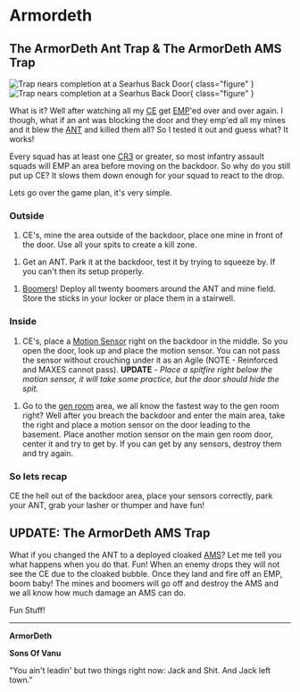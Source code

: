 # Armordeth

## **The ArmorDeth Ant Trap & The ArmorDeth AMS Trap**

![ Trap nears
completion at a [Searhus](../../locations/Searhus.md)
[Back Door](../../locations/Back_Door.md)](../../images/Armordeth_ANT_Trap.jpg){ class="figure" }
![ Trap nears completion
at a [Searhus](../../locations/Searhus.md)
[Back Door](../../locations/Back_Door.md)](../../images/ANT_Trap_Above.jpg){ class="figure" }

What is it? Well after watching all my
[CE](../../certifications/Combat_Engineering.md) get [EMP](../../terminology/EMP.md)'ed
over and over again. I though, what if an ant was blocking the door and they
emp'ed all my mines and it blew the
[ANT](../../vehicles/Advanced_Nanite_Transport.md) and killed them all? So I tested
it out and guess what? It works!

Every squad has at least one [CR3](../../terminology/Command_Rank.md) or greater,
so most infantry assault squads will EMP an area before moving on the backdoor.
So why do you still put up CE? It slows them down enough for your squad to react
to the drop.

Lets go over the game plan, it's very simple.

### Outside

1. CE's, mine the area outside of the backdoor, place one mine in front of the
   door. Use all your spits to create a kill zone.

<!-- -->

1. Get an ANT. Park it at the backdoor, test it by trying to squeeze by. If you
   can't then its setup properly.

<!-- -->

1. [Boomers](../../weapons/Adaptive_Construction_Engine.md#remote-detonated-charge-boomer)!
   Deploy all twenty boomers around the ANT and mine field. Store the sticks in
   your locker or place them in a stairwell.

### Inside

1. CE's, place a
   [Motion Sensor](../../weapons/Adaptive_Construction_Engine.md#motion-sensor-alarm)
   right on the backdoor in the middle. So you open the door, look up and place
   the motion sensor. You can not pass the sensor without crouching under it as
   an Agile (NOTE - Reinforced and MAXES cannot pass). **UPDATE** _- Place a
   spitfire right below the motion sensor, it will take some practice, but the
   door should hide the spit._

<!-- -->

1. Go to the [gen room](../../items/Generator.md) area, we all know the fastest way
   to the gen room right? Well after you breach the backdoor and enter the main
   area, take the right and place a motion sensor on the door leading to the
   basement. Place another motion sensor on the main gen room door, center it
   and try to get by. If you can get by any sensors, destroy them and try again.

### So lets recap

CE the hell out of the backdoor area, place your sensors correctly, park your
ANT, grab your lasher or thumper and have fun!

## UPDATE: The ArmorDeth AMS Trap

What if you changed the ANT to a deployed cloaked
[AMS](../../vehicles/Advanced_Mobile_Station.md)? Let me tell you what happens when
you do that. Fun! When an enemy drops they will not see the CE due to the
cloaked bubble. Once they land and fire off an EMP, boom baby! The mines and
boomers will go off and destroy the AMS and we all know how much damage an AMS
can do.

Fun Stuff!

---

**ArmorDeth**

**Sons Of Vanu**

"You ain't leadin' but two things right now: Jack and Shit. And Jack left town."
